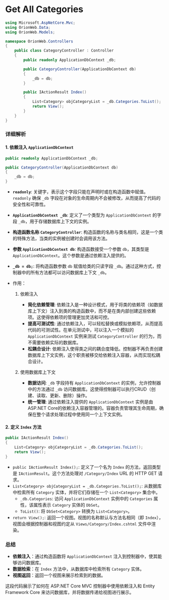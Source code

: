 # Get All Categories

<!-- ## 代码解析 -->

```csharp
using Microsoft.AspNetCore.Mvc;
using OrionWeb.Data;
using OrionWeb.Models;

namespace OrionWeb.Controllers
{
    public class CategoryController : Controller
    {
        public readonly ApplicationDbContext _db;

        public CategoryController(ApplicationDbContext db)
        {
            _db = db;
        }

        public IActionResult Index()
        {
            List<Category> objCategoryList = _db.Categories.ToList();
            return View();
        }
    }
}
```

### 详细解析

#### 1. 依赖注入 `ApplicationDbContext`

```csharp
public readonly ApplicationDbContext _db;

public CategoryController(ApplicationDbContext db)
{
    _db = db;
}
```

- **`readonly`**: 关键字，表示这个字段只能在声明时或在构造函数中赋值。`readonly` 确保 `_db` 字段在对象的生命周期内不会被修改，从而提高了代码的安全性和可靠性。
- **`ApplicationDbContext _db`**: 定义了一个类型为 `ApplicationDbContext` 的字段 `_db`，用于存储数据库上下文的实例。

- **构造函数名称 `CategoryController`**: 构造函数的名称与类名相同，这是一个类的特殊方法，当类的实例被创建时会调用该方法。
- **参数 `ApplicationDbContext db`**: 构造函数接受一个参数 `db`，其类型是 `ApplicationDbContext`。这个参数是通过依赖注入提供的。
- **`_db = db;`**: 将构造函数参数 `db` 赋值给类的只读字段 `_db`。通过这种方式，控制器中的所有方法都可以访问数据库上下文 `_db`。

- 作用：
  1. 依赖注入
      - **简化依赖管理**: 依赖注入是一种设计模式，用于将类的依赖项（如数据库上下文）注入到类的构造函数中，而不是在类内部创建这些依赖项。这使得依赖项的管理更加灵活和可控。
      - **提高可测试性**: 通过依赖注入，可以轻松替换或模拟依赖项，从而提高代码的可测试性。在单元测试中，可以注入一个模拟的 `ApplicationDbContext` 实例来测试 `CategoryController` 的行为，而不需要依赖实际的数据库。
      - **松耦合设计**: 依赖注入使得类之间的耦合度降低。控制器不再负责创建数据库上下文实例，这个职责被移交给依赖注入容器，从而实现松耦合设计。

  2. 使用数据库上下文
      - **数据访问**: `_db` 字段持有 `ApplicationDbContext` 的实例，允许控制器中的方法通过 `_db` 访问数据库。这使得控制器可以执行CRUD（创建、读取、更新、删除）操作。
      - **统一管理**: 通过依赖注入提供的 `ApplicationDbContext` 实例是由ASP.NET Core的依赖注入容器管理的。容器负责管理其生命周期，确保在整个请求处理过程中使用同一个上下文实例。

#### 2. 定义 `Index` 方法

```csharp
public IActionResult Index()
{
    List<Category> objCategoryList = _db.Categories.ToList();
    return View();
}
```
- `public IActionResult Index();`: 定义了一个名为 `Index` 的方法，返回类型是 `IActionResult`。这个方法处理对 `/Category/Index` URL 的 HTTP GET 请求。
- `List<Category> objCategoryList = _db.Categories.ToList();`: 从数据库中检索所有 `Category` 实体，并将它们存储在一个 `List<Category>` 集合中。
  - `_db.Categories`: 访问 `ApplicationDbContext` 实例中的 `Categories` 属性，该属性表示 `Category` 实体的 `DbSet`。
  - `ToList()`: 将 `DbSet<Category>` 转换为 `List<Category>`。
- `return View();`: 返回一个视图。视图的名称默认与方法名相同（即 `Index`），视图会根据控制器和视图约定从 `Views/Category/Index.cshtml` 文件中渲染。

### 总结

- **依赖注入**：通过构造函数将 `ApplicationDbContext` 注入到控制器中，使其能够访问数据库。
- **数据检索**：在 `Index` 方法中，从数据库中检索所有 `Category` 实体。
- **视图返回**：返回一个视图来展示检索到的数据。

这段代码展示了如何在 ASP.NET Core MVC 控制器中使用依赖注入和 Entity Framework Core 来访问数据库，并将数据传递给视图进行展示。

